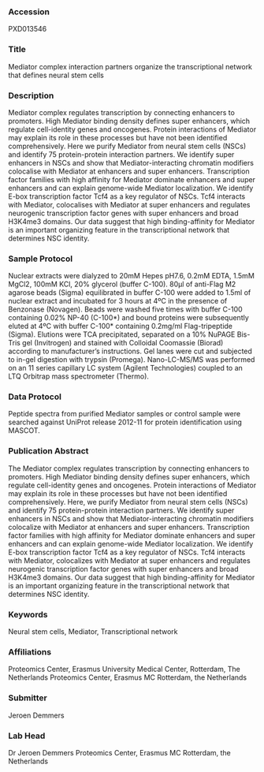 ### Accession
PXD013546

### Title
Mediator complex interaction partners organize the transcriptional network that defines neural stem cells

### Description
Mediator complex regulates transcription by connecting enhancers to promoters. High Mediator binding density defines super enhancers, which regulate cell-identity genes and oncogenes. Protein interactions of Mediator may explain its role in these processes but have not been identified comprehensively. Here we purify Mediator from neural stem cells (NSCs) and identify 75 protein-protein interaction partners. We identify super enhancers in NSCs and show that Mediator-interacting chromatin modifiers colocalise with Mediator at enhancers and super enhancers. Transcription factor families with high affinity for Mediator dominate enhancers and super enhancers and can explain genome-wide Mediator localization. We identify E-box transcription factor Tcf4 as a key regulator of NSCs. Tcf4 interacts with Mediator, colocalises with Mediator at super enhancers and regulates neurogenic transcription factor genes with super enhancers and broad H3K4me3 domains. Our data suggest that high binding-affinity for Mediator is an important organizing feature in the transcriptional network that determines NSC identity.

### Sample Protocol
Nuclear extracts were dialyzed to 20mM Hepes pH7.6, 0.2mM EDTA, 1.5mM MgCl2, 100mM KCl, 20% glycerol (buffer C-100). 80μl of anti-Flag M2 agarose beads (Sigma) equilibrated in buffer C-100 were added to 1.5ml of nuclear extract and incubated for 3 hours at 4ºC in the presence of Benzonase (Novagen). Beads were washed five times with buffer C-100 containing 0.02% NP-40 (C-100*) and bound proteins were subsequently eluted at 4ºC with buffer C-100* containing 0.2mg/ml Flag-tripeptide (Sigma). Elutions were TCA precipitated, separated on a 10% NuPAGE Bis-Tris gel (Invitrogen) and stained with Colloidal Coomassie (Biorad) according to manufacturer’s instructions. Gel lanes were cut and subjected to in-gel digestion with trypsin (Promega). Nano-LC-MS/MS was performed on an 11 series capillary LC system (Agilent Technologies) coupled to an LTQ Orbitrap mass spectrometer (Thermo).

### Data Protocol
Peptide spectra from purified Mediator samples or control sample were searched against UniProt release 2012-11 for protein identification using MASCOT.

### Publication Abstract
The Mediator complex regulates transcription by connecting enhancers to promoters. High Mediator binding density defines super enhancers, which regulate cell-identity genes and oncogenes. Protein interactions of Mediator may explain its role in these processes but have not been identified comprehensively. Here, we purify Mediator from neural stem cells (NSCs) and identify 75 protein-protein interaction partners. We identify super enhancers in NSCs and show that Mediator-interacting chromatin modifiers colocalize with Mediator at enhancers and super enhancers. Transcription factor families with high affinity for Mediator dominate enhancers and super enhancers and can explain genome-wide Mediator localization. We identify E-box transcription factor Tcf4 as a key regulator of NSCs. Tcf4 interacts with Mediator, colocalizes with Mediator at super enhancers and regulates neurogenic transcription factor genes with super enhancers and broad H3K4me3 domains. Our data suggest that high binding-affinity for Mediator is an important organizing feature in the transcriptional network that determines NSC identity.

### Keywords
Neural stem cells, Mediator, Transcriptional network

### Affiliations
Proteomics Center, Erasmus University Medical Center, Rotterdam, The Netherlands
Proteomics Center, Erasmus MC Rotterdam, the Netherlands

### Submitter
Jeroen Demmers

### Lab Head
Dr Jeroen Demmers
Proteomics Center, Erasmus MC Rotterdam, the Netherlands


